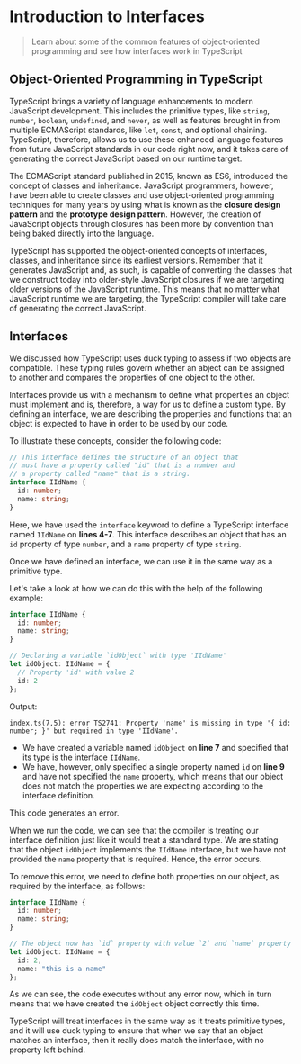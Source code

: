 # Introduction to Interfaces

> Learn about some of the common features of object-oriented programming and see how interfaces work in TypeScript

## Object-Oriented Programming in TypeScript

TypeScript brings a variety of language enhancements to modern JavaScript development. This includes the primitive types, like `string`, `number`, `boolean`, `undefined`, and `never`, as well as features brought in from multiple ECMAScript standards, like `let`, `const`, and optional chaining. TypeScript, therefore, allows us to use these enhanced language features from future JavaScript standards in our code right now, and it takes care of generating the correct JavaScript based on our runtime target.

The ECMAScript standard published in 2015, known as ES6, introduced the concept of classes and inheritance. JavaScript programmers, however, have been able to create classes and use object-oriented programming techniques for many years by using what is known as the **closure design pattern** and the **prototype design pattern**. However, the creation of JavaScript objects through closures has been more by convention than being baked directly into the language.

TypeScript has supported the object-oriented concepts of interfaces, classes, and inheritance since its earliest versions. Remember that it generates JavaScript and, as such, is capable of converting the classes that we construct today into older-style JavaScript closures if we are targeting older versions of the JavaScript runtime. This means that no matter what JavaScript runtime we are targeting, the TypeScript compiler will take care of generating the correct JavaScript.

## Interfaces

We discussed how TypeScript uses duck typing to assess if two objects are compatible. These typing rules govern whether an abject can be assigned to another and compares the properties of one object to the other.

Interfaces provide us with a mechanism to define what properties an object must implement and is, therefore, a way for us to define a custom type. By defining an interface, we are describing the properties and functions that an object is expected to have in order to be used by our code.

To illustrate these concepts, consider the following code:

```ts
// This interface defines the structure of an object that
// must have a property called "id" that is a number and
// a property called "name" that is a string.
interface IIdName {
  id: number;
  name: string;
}
```

Here, we have used the `interface` keyword to define a TypeScript interface named `IIdName` on **lines 4-7**. This interface describes an object that has an `id` property of type `number`, and a `name` property of type `string`.

Once we have defined an interface, we can use it in the same way as a primitive type.

Let's take a look at how we can do this with the help of the following example:

```ts
interface IIdName {
  id: number;
  name: string;
}

// Declaring a variable `idObject` with type 'IIdName'
let idObject: IIdName = {
  // Property 'id' with value 2
  id: 2
};
```

Output:

```
index.ts(7,5): error TS2741: Property 'name' is missing in type '{ id: number; }' but required in type 'IIdName'.
```

- We have created a variable named `idObject` on **line 7** and specified that its type is the interface `IIdName`.
- We have, however, only specified a single property named `id` on **line 9** and have not specified the `name` property, which means that our object does not match the properties we are expecting according to the interface definition.

This code generates an error.

When we run the code, we can see that the compiler is treating our interface definition just like it would treat a standard type. We are stating that the object `idObject` implements the `IIdName` interface, but we have not provided the `name` property that is required. Hence, the error occurs.

To remove this error, we need to define both properties on our object, as required by the interface, as follows:

```ts
interface IIdName {
  id: number;
  name: string;
}

// The object now has `id` property with value `2` and `name` property with value `"this is a name"`
let idObject: IIdName = {
  id: 2,
  name: "this is a name"
};
```

As we can see, the code executes without any error now, which in turn means that we have created the `idObject` object correctly this time.

TypeScript will treat interfaces in the same way as it treats primitive types, and it will use duck typing to ensure that when we say that an object matches an interface, then it really does match the interface, with no property left behind.